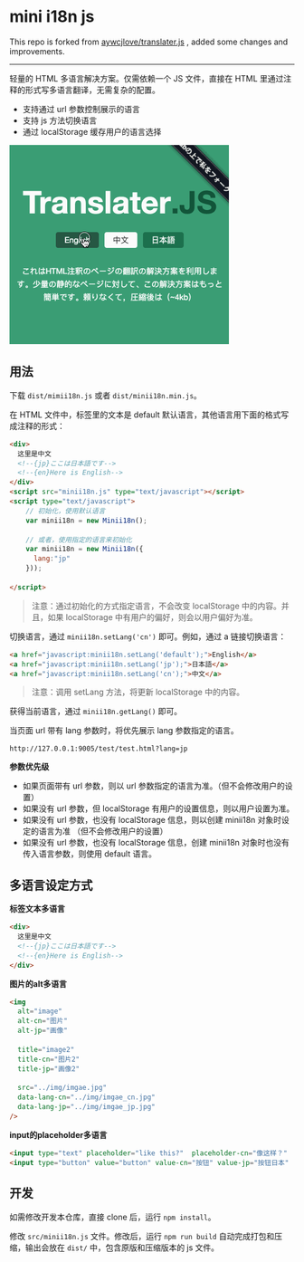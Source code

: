 # mini i18n js

This repo is forked from [aywcjlove/translater.js](https://github.com/jaywcjlove/translater.js) , added some changes and improvements.

---

轻量的 HTML 多语言解决方案。仅需依赖一个 JS 文件，直接在 HTML 里通过注释的形式写多语言翻译，无需复杂的配置。

- 支持通过 url 参数控制展示的语言
- 支持 js 方法切换语言
- 通过 localStorage 缓存用户的语言选择

![translater.js 动画效果](translater.js.gif)

## 用法

下载 `dist/mimii18n.js` 或者 `dist/minii18n.min.js`。

在 HTML 文件中，标签里的文本是 default 默认语言，其他语言用下面的格式写成注释的形式：

```html
<div>
  这里是中文
  <!--{jp}ここは日本語です-->
  <!--{en}Here is English-->
</div>
<script src="minii18n.js" type="text/javascript"></script>
<script type="text/javascript">
    // 初始化，使用默认语言
    var minii18n = new Minii18n();

    // 或者，使用指定的语言来初始化
    var minii18n = new Minii18n({
      lang:"jp"
    }));
    
</script>
```

> 注意：通过初始化的方式指定语言，不会改变 localStorage 中的内容。并且，如果 localStorage 中有用户的偏好，则会以用户偏好为准。

切换语言，通过 `minii18n.setLang('cn')` 即可。例如，通过 a 链接切换语言：

```html
<a href="javascript:minii18n.setLang('default');">English</a>
<a href="javascript:minii18n.setLang('jp');">日本語</a>
<a href="javascript:minii18n.setLang('cn');">中文</a>
```

> 注意：调用 setLang 方法，将更新 localStorage 中的内容。

获得当前语言，通过 `minii18n.getLang()` 即可。

当页面 url 带有 lang 参数时，将优先展示 lang 参数指定的语言。

```url
http://127.0.0.1:9005/test/test.html?lang=jp
```

**参数优先级**

- 如果页面带有 url 参数，则以 url 参数指定的语言为准。（但不会修改用户的设置）
- 如果没有 url 参数，但 localStorage 有用户的设置信息，则以用户设置为准。 
- 如果没有 url 参数，也没有 localStorage 信息，则以创建 minii18n 对象时设定的语言为准 （但不会修改用户的设置）
- 如果没有 url 参数，也没有 localStorage 信息，创建 minii18n 对象时也没有传入语言参数，则使用 default 语言。

## 多语言设定方式

**标签文本多语言**

```html
<div>
  这里是中文
  <!--{jp}ここは日本語です-->
  <!--{en}Here is English-->
</div>
```

**图片的alt多语言**

```html
<img 
  alt="image" 
  alt-cn="图片" 
  alt-jp="画像" 

  title="image2" 
  title-cn="图片2" 
  title-jp="画像2" 

  src="../img/imgae.jpg" 
  data-lang-cn="../img/imgae_cn.jpg" 
  data-lang-jp="../img/imgae_jp.jpg"
/>
```

**input的placeholder多语言**

```html
<input type="text" placeholder="like this?"  placeholder-cn="像这样？"  />
<input type="button" value="button" value-cn="按钮" value-jp="按钮日本"  />
```

## 开发

如需修改开发本仓库，直接 clone 后，运行 `npm install`。

修改 `src/minii18n.js` 文件。修改后，运行 `npm run build` 自动完成打包和压缩，输出会放在 `dist/` 中，包含原版和压缩版本的 js 文件。

